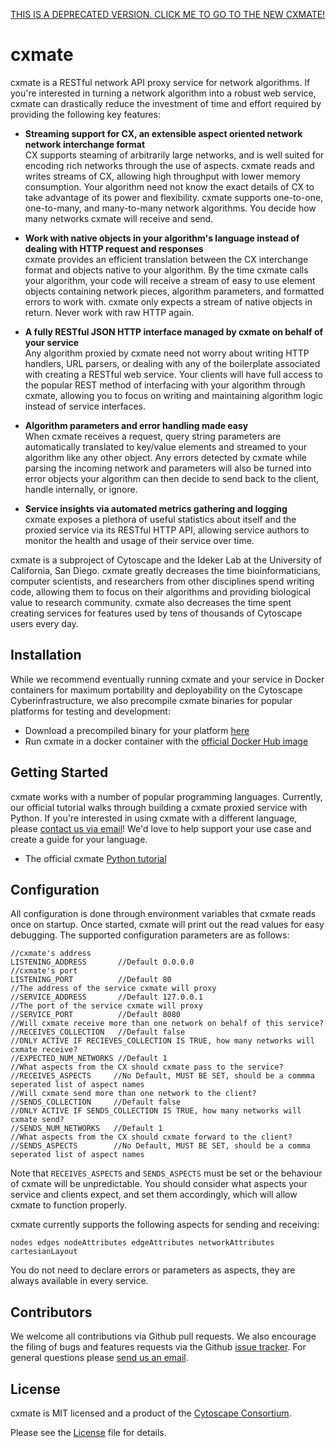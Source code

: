 
[THIS IS A DEPRECATED VERSION. CLICK ME TO GO TO THE NEW CXMATE!](https://github.com/cxmate/cxmate)

cxmate
======

cxmate is a RESTful network API proxy service for network algorithms. If you're interested in turning a network algorithm into a robust web service, cxmate can drastically reduce the investment of time and effort required by providing the following key features:

- **Streaming support for CX, an extensible aspect oriented network network interchange format**<br>
  CX supports steaming of arbitrarily large networks, and is well suited for encoding rich networks through the use of aspects. cxmate reads and writes streams of CX, allowing high throughput with lower memory consumption. Your algorithm need not know the exact details of CX to take advantage of its power and flexibility. cxmate supports one-to-one, one-to-many, and many-to-many network algorithms. You decide how many networks cxmate will receive and send.
  
- **Work with native objects in your algorithm's language instead of dealing with HTTP request and responses**<br>
  cxmate provides an efficient translation between the CX interchange format and objects native to your algorithm. By the time cxmate calls your algorithm, your code will receive a stream of easy to use element objects containing network pieces, algorithm parameters, and formatted errors to work with. cxmate only expects a stream of native objects in return. Never work with raw HTTP again.
  
- **A fully RESTful JSON HTTP interface managed by cxmate on behalf of your service**<br>
  Any algorithm proxied by cxmate need not worry about writing HTTP handlers, URL parsers, or dealing with any of the boilerplate associated with creating a RESTful web service. Your clients will have full access to the popular REST method of interfacing with your algorithm through cxmate, allowing you to focus on writing and maintaining algorithm logic instead of service interfaces.
  
- **Algorithm parameters and error handling made easy**<br>
  When cxmate receives a request, query string parameters are automatically translated to key/value elements and streamed to your algorithm like any other object. Any errors detected by cxmate while parsing the incoming network and parameters will also be turned into error objects your algorithm can then decide to send back to the client, handle internally, or ignore.
  
- **Service insights via automated metrics gathering and logging**<br>
  cxmate exposes a plethora of useful statistics about itself and the proxied service via its RESTful HTTP API, allowing service authors to monitor the health and usage of their service over time.  
 
 cxmate is a subproject of Cytoscape and the Ideker Lab at the University of California, San Diego. cxmate greatly decreases the time bioinformaticians, computer scientists, and researchers from other disciplines spend writing code, allowing them to focus on their algorithms and providing biological value to research community. cxmate also decreases the time spent creating services for features used by tens of thousands of Cytoscape users every day.

Installation
------------

While we recommend eventually running cxmate and your service in Docker containers for maximum portability and deployability on the Cytoscape Cyberinfrastructure, we also precompile cxmate binaries for popular platforms for testing and development:

- Download a precompiled binary for your platform [here](https://github.com/ericsage/cxmate/releases)
- Run cxmate in a docker container with the [official Docker Hub image](https://hub.docker.com/r/ericsage/cxmate/)

Getting Started
---------------

cxmate works with a number of popular programming languages. Currently, our official tutorial walks through building a cxmate proxied service with Python. If you're interested in using cxmate with a different language, please [contact us via email](eric.david.sage@gmail.com)! We'd love to help support your use case and create a guide for your language.

- The official cxmate [Python tutorial](https://github.com/ericsage/cxmate/wiki/Python-tutorial)

Configuration
-------------
All configuration is done through environment variables that cxmate reads once on startup. Once started, cxmate will print out the read values for easy debugging. The supported configuration parameters are as follows:

```
//cxmate's address
LISTENING_ADDRESS       //Default 0.0.0.0
//cxmate's port
LISTENING_PORT          //Default 80
//The address of the service cxmate will proxy
//SERVICE_ADDRESS       //Default 127.0.0.1
//The port of the service cxmate will proxy
//SERVICE_PORT          //Default 8080
//Will cxmate receive more than one network on behalf of this service?
//RECEIVES_COLLECTION   //Default false
//ONLY ACTIVE IF RECIEVES_COLLECTION IS TRUE, how many networks will cxmate receive?
//EXPECTED_NUM_NETWORKS //Default 1
//What aspects from the CX should cxmate pass to the service?
//RECEIVES_ASPECTS     //No Default, MUST BE SET, should be a commma seperated list of aspect names
//Will cxmate send more than one network to the client?
//SENDS_COLLECTION     //Default false
//ONLY ACTIVE IF SENDS_COLLECTION IS TRUE, how many networks will cxmate send?
//SENDS_NUM_NETWORKS   //Default 1
//What aspects from the CX should cxmate forward to the client?
//SENDS_ASPECTS        //No Default, MUST BE SET, should be a comma seperated list of aspect names
```

Note that `RECEIVES_ASPECTS` and `SENDS_ASPECTS` must be set or the behaviour of cxmate will be unpredictable. You should consider what aspects your service and clients expect, and set them accordingly, which will allow cxmate to function properly.

cxmate currently supports the following aspects for sending and receiving:

```nodes edges nodeAttributes edgeAttributes networkAttributes cartesianLayout```

You do not need to declare errors or parameters as aspects, they are always available in every service.

Contributors
------------

We welcome all contributions via Github pull requests. We also encourage the filing of bugs and features requests via the Github [issue tracker](https://github.com/ericsage/cxmate/issues/new). For general questions please [send us an email](eric.david.sage@gmail.com).

License
-------

cxmate is MIT licensed and a product of the [Cytoscape Consortium](http://www.cytoscapeconsortium.org).

Please see the [License](https://github.com/ericsage/cxmate/blob/master/LICENSE) file for details.

